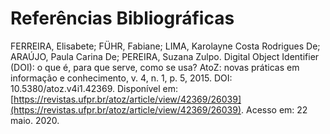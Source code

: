 # Referências Bibliográficas

FERREIRA, Elisabete; FÜHR, Fabiane; LIMA, Karolayne Costa Rodrigues De; ARAÚJO, Paula Carina De; PEREIRA, Suzana Zulpo. Digital Object Identifier \(DOI\): o que é, para que serve, como se usa? AtoZ: novas práticas em informação e conhecimento, v. 4, n. 1, p. 5, 2015. DOI: 10.5380/atoz.v4i1.42369. Disponível em: [https://revistas.ufpr.br/atoz/article/view/42369/26039](https://revistas.ufpr.br/atoz/article/view/42369/26039). Acesso em: 22 maio. 2020.

